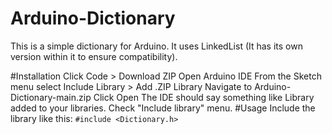 # Arduino-Dictionary

This is a simple dictionary for Arduino. It uses LinkedList (It has its own version within it to ensure compatibility).

#Installation
Click Code > Download ZIP
Open Arduino IDE
From the Sketch menu select Include Library > Add .ZIP Library
Navigate to Arduino-Dictionary-main.zip
Click Open
The IDE should say something like Library added to your libraries. Check "Include library" menu.
#Usage
Include the library like this:
`#include <Dictionary.h>`
